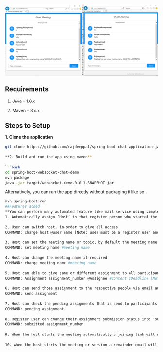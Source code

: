 
![App Screenshot](screenshot.png)

## Requirements

1. Java - 1.8.x

2. Maven - 3.x.x

## Steps to Setup


**1. Clone the application**

```bash
git clone https://github.com/rajdeeppal/spring-boot-chat-application-java.git

**2. Build and run the app using maven**

```bash
cd spring-boot-websocket-chat-demo
mvn package
java -jar target/websocket-demo-0.0.1-SNAPSHOT.jar
```

Alternatively, you can run the app directly without packaging it like so -

```bash
mvn spring-boot:run
##Features added
**You can perform many automated feature like mail service using simple commands**
1. Automatically assign ‘Host’ to that register person who started the session first, and assign ‘Anonymous’  to that person who is not a register user, in order to register yourself you need to enter your email id in the chat box any time.

2. User can switch host, in-order to give all access
COMMAND: change host @user name [Note: user must be a register user and online too]

3. Host can set the meeting name or topic, by default the meeting name is ‘public’.
COMMAND: set meeting name #meeting name

4. Host can change the meeting name if required
COMMAND: change meeting name #meeting name

5. Host can able to give same or different assignment to all participants or some number of participants by a single command
COMMAND: Assignment assignment_number @Assignee #content $Deadline [Note: if you want to give same assignment to all participants then give a blank space in the ‘Assignee’ place , if you want to give same assignment to some number of participants then mention their name separated by comma ]

6. Host can send those assignment to the respective people via email automatically mentioning the assignment and the deadline in the email
COMMAND: send assignment

7. Host can check the pending assignments that is send to participants but not yet submitted
COMMAND: pending assignment

8. Register user can change their assignment submission status into ‘submitted’, after actually submit the respective assignment assign to them
COMMAND: submitted assignment_number

9. When the host starts the meeting automatically a joining link will send to all the register participants containing the host name

10. when the host starts the meeting or session a remainder email will send to the all participants if he or she having their assignment pending
